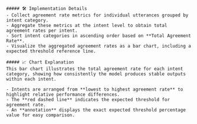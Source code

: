 
    ##### 🛠️ Implementation Details
    - Collect agreement rate metrics for individual utterances grouped by intent category.  
    - Aggregate these metrics at the intent level to obtain total agreement rates per intent.  
    - Sort intent categories in ascending order based on **Total Agreement Rate**.  
    - Visualize the aggregated agreement rates as a bar chart, including a expected threshold reference line.  

    ##### 📈 Chart Explanation
    This bar chart illustrates the total agreement rate for each intent category, showing how consistently the model produces stable outputs within each intent.  

    - Intents are arranged from **lowest to highest agreement rate** to highlight relative performance differences.  
    - The **red dashed line** indicates the expected threshold for agreement rate.  
    - An **annotation** displays the exact expected threshold percentage value for easy comparison.  
    